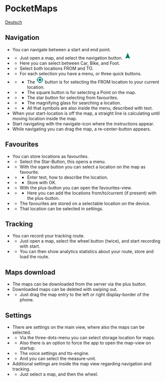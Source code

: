 # PocketMaps

[Deutsch](https://github.com/junjunguo/PocketMaps/blob/master/documentation/index-de.md)

## Navigation
- You can navigate between a start and end point.
- - Just open a map, and select the navigation button. ![](../PocketMaps/app/src/main/res/drawable-mdpi/ic_navigation_black_24dp.png)
- - Here you can select between Car, Bike, and Foot.
- - Select both locations FROM and TO.
- - For each selection you have a menu, or three quick buttons.
- - - The ![](../PocketMaps/app/src/main/res/drawable-mdpi/ic_my_location_dark_24dp.png) button is for selecting the FROM location to your current location.
- - - The square button is for selecting a Point on the map.
- - - The star button for selecting from favourites.
- - - The magnifying glass for searching a location.
- - - All that symbols are also inside the menu, described with text.
- When your start-location is off the map, a straight line is calculating until moving location inside the map.
- Start navigating with the navigate-icon where the instructions appear.
- While navigating you can drag the map, a re-center-button appears.

## Favourites
- You can store locations as favourites.
- - Select the Star-Button, this opens a menu.
- - With the sqare button you can select a location on the map as favourite.
- - - Enter text, how to describe the location.
- - - Store with OK.
- - With the plus-button you can open the favourites-view.
- - - Here you can add the locations from/to/current (if present) with the plus-button.
- - The favourites are stored on a selectable location on the device.
- - That location can be selected in settings.

## Tracking
- You can record your tracking route.
- - Just open a map, select the wheel button (twice), and start recording with start.
- - You can then show analytics statistics about your route, store and load the route.

## Maps download
- The maps can be downloaded from the server via the plus button.
- Downloaded maps can be deleted with swiping out.
- - Just drag the map entry to the left or right display-border of the phone.

## Settings
- There are settings on the main view, where also the maps can be selected.
- - Via the three-dots-menu you can select storage location for maps.
- - Also there is an option to force the app to open the map-view on startup.
- - The voice settings and tts-engine.
- - And you can select the measure-unit.
- Additional settings are inside the map view regarding navigation and tracking.
- - Just select a map, and then the wheel.
